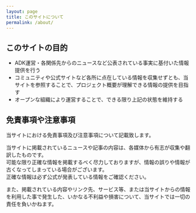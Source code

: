 ```yaml
---
layout: page
title: このサイトについて
permalink: /about/
---
```


## このサイトの目的
- ADK運営・各関係先からのニュースなど公表されている事実に基付いた情報提供を行う
- コミュニティや公式サイトなど各所に点在している情報を収集せずとも、当サイトを参照することで、プロジェクト概要が理解できる情報の提供を目指す
- オープンな組織により運営することで、できる限り上記の状態を維持する

## 免責事項や注意事項
当サイトにおける免責事項及び注意事項について記載致します。

当サイトに掲載されているニュースや記事の内容は、各媒体から有志が収集や翻訳したものです。  
可能な限り正確な情報を掲載するべく尽力しておりますが、情報の誤りや情報が古くなってしまっている場合がございます。  
正確な情報は必ず公式が発表している情報をご確認ください。

また、掲載されている内容やリンク先、サービス等、または当サイトからの情報を利用した事で発生した、いかなる不利益や損害について、当サイトでは一切の責任を負いかねます。

